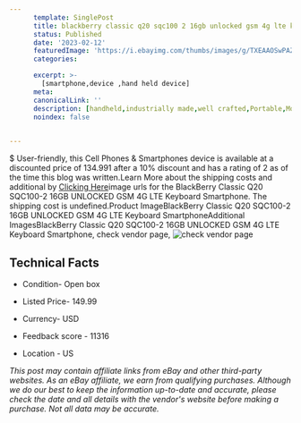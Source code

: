 ```yaml
---
      template: SinglePost
      title: blackberry classic q20 sqc100 2 16gb unlocked gsm 4g lte keyboard smartphone
      status: Published
      date: '2023-02-12'
      featuredImage: 'https://i.ebayimg.com/thumbs/images/g/TXEAAOSwPAZg8Sxk/s-l225.jpg'
      categories: 

      excerpt: >-
        [smartphone,device ,hand held device]
      meta:
      canonicalLink: ''
      description: [handheld,industrially made,well crafted,Portable,Mobile,Compact,Convenient,Lightweight,Maneuverable,Man-portable,Miniature,Carriable,Hand-held,Light,Holdable,Transportable,Mobile device,Pocket-sized,On-the-go,Wireless,Cordless,Compact size,Convenient size, smartphone,device ,hand held device]
      noindex: false

        
---
```

$
    User-friendly, this Cell Phones & Smartphones device is available at a discounted price of 134.991 after a 10% discount and has a rating of 2 as of the time this blog was written.Learn More about the shipping costs and additional by [Clicking Here](https://www.ebay.com/itm/164961612797?hash=item26687a73fd%3Ag%3ATXEAAOSwPAZg8Sxk&amdata=enc%3AAQAHAAAA8FmSPI0OgAozU9qYH5EN%2Bk%2Fh%2BSanekDN1jJ7QOlwALwHVNAs%2FodMcb%2B4cP44PGXq3JNz73N6TWv2jJ%2F%2Bu3VA95shjtjSvtlidWIAz8Bl9PmhfxUkLghmoV8zy4kqWGh7weBNj7UDbJ5vTjWsD8umTFlmxp1JIkOToeEbbyqpmEOTdGglOiCtgjFtsTUpE9iEotmI632f%2Bf61Kk6YYNl6oumbeVLNzlgJG4Sz4PShQugw%2Bova2IwtZjDQXDmdTbhV8bW3sQy5If0o3oacQOJ8o19XFXfdxFyEmeZfC41ZYmOvAt08AETlzsuR1Qq17MYVbw%3D%3D&mkevt=1&mkcid=1&mkrid=711-53200-19255-0&campid=%253CePNCampaignId%253E&customid=%253CreferenceId%253E&toolid=10049)image urls for the BlackBerry Classic Q20 SQC100-2 16GB UNLOCKED GSM 4G LTE Keyboard Smartphone. The shipping cost is undefined.Product ImageBlackBerry Classic Q20 SQC100-2 16GB UNLOCKED GSM 4G LTE Keyboard SmartphoneAdditional ImagesBlackBerry Classic Q20 SQC100-2 16GB UNLOCKED GSM 4G LTE Keyboard Smartphone, check vendor page, ![check vendor page](https://origin-galleryplus.ebayimg.com/ws/web/164961612797_2_0_1/225x225.jpg,https://origin-galleryplus.ebayimg.com/ws/web/164961612797_3_0_1/225x225.jpg,https://origin-galleryplus.ebayimg.com/ws/web/164961612797_4_0_1/225x225.jpg,https://origin-galleryplus.ebayimg.com/ws/web/164961612797_5_0_1/225x225.jpg,https://origin-galleryplus.ebayimg.com/ws/web/164961612797_6_0_1/225x225.jpg,https://origin-galleryplus.ebayimg.com/ws/web/164961612797_7_0_1/225x225.jpg,https://origin-galleryplus.ebayimg.com/ws/web/164961612797_8_0_1/225x225.jpg)
    
    

 ## Technical Facts 



     
      

 - Condition- Open box 


      

 - Listed Price- 149.99 


      

 - Currency- USD 


      

 - Feedback score - 11316 


      

 - Location - US 


      
      

 *_This post may contain affiliate links from eBay and other third-party websites. As an eBay affiliate, we earn from qualifying purchases. Although we do our best to keep the information up-to-date and accurate, please check the date and all details with the vendor's website before making a purchase. Not all data may be accurate._*



    
    
    
    
    